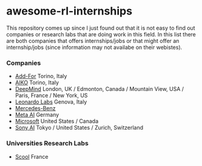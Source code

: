 # awesome-rl-internships
This repository comes up since I just found out that it is not easy to find out companies or research labs that are doing work in this field.
In this list there are both companies that offers internships/jobs or that might offer an internship/jobs (since information may not availabe on their webistes).

### Companies
- [Add-For](https://www.add-for.com) Torino, Italy
- [AIKO](https://www.aikospace.com) Torino, Italy
- [DeepMind](https://www.deepmind.com) London, UK / Edmonton, Canada / Mountain View, USA / Paris, France / New York, US
- [Leonardo Labs](https://www.leonardo.com/it/innovation-technology/leonardo-labs) Genova, Italy
- [Mercedes-Benz](https://group.mercedes-benz.com/en/) 
- [Meta AI](https://ai.facebook.com) Germany
- [Microsoft](https://careers.microsoft.com/us/en/search-results?keywords=Reinforcement%20Learning) United States / Canada
- [Sony AI](https://ai.sony/about/) Tokyo / United States / Zurich, Switzerland


### Universities Research Labs
- [Scool](https://team.inria.fr/scool/job-offers/) France
